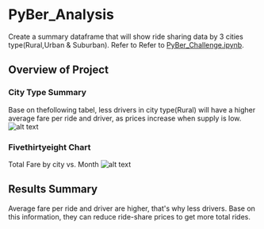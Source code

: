 # PyBer_Analysis
Create a summary dataframe that will show ride sharing data by 3 cities type(Rural,Urban & Suburban). Refer to Refer to [PyBer_Challenge.ipynb](../main/PyBer_Challenge.ipynb).

## Overview of Project
### City Type Summary
 Base on thefollowing tabel, less drivers in city type(Rural) will have a higher average fare per ride and driver, as prices increase when supply is low.
 ![alt text](../main/Resources/City_Type.png "City_Type_Summary")
 
 ### Fivethirtyeight Chart
 Total Fare by city vs. Month
 ![alt text](../main/Resources/Fig8.png "Total Fare by city vs. Month")
 
 ## Results Summary
 Average fare per ride and driver are higher, that's why less drivers. Base on this information, they can reduce ride-share prices to get more total rides.
 
 
 
 
